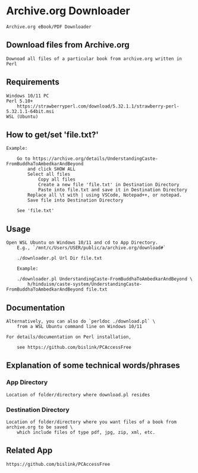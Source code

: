 # Archive.org Downloader 

    Archive.org eBook/PDF Downloader  

## Download files from Archive.org 

	Downoad all files of a particular book from archive.org written in Perl

## Requirements 

	Windows 10/11 PC 
	Perl 5.10+
		https://strawberryperl.com/download/5.32.1.1/strawberry-perl-5.32.1.1-64bit.msi
	WSL (Ubuntu)

## How to get/set 'file.txt?'

	Example:
	
		Go to https://archive.org/details/UnderstandingCaste-FromBuddhaToAmbedkarAndBeyond
			and click SHOW ALL  
			Select all files
				Copy all files 
				Create a new file 'file.txt' in Destination Directory  
				Paste into file.txt and save it in Destination Directory 
			Replace all \t with | using VSCode, Notepad++, or notepad.
			Save file into Destination Directory 

        See 'file.txt'

## Usage 

	Open WSL Ubuntu on Windows 10/11 and cd to App Directory. 
        E.g., `/mnt/c/Users/USER/public/a/archive.org/download#`
    
        ./downloader.pl Url Dir file.txt

        Example:

	    ./downloader.pl UnderstandingCaste-FromBuddhaToAmbedkarAndBeyond \
            h/hinduism/caste-system/UnderstandingCaste-FromBuddhaToAmbedkarAndBeyond file.txt
	

## Documentation

    Alternatively, you can also do `perldoc ./download.pl` \
        from a WSL Ubuntu command line on Windows 10/11

    For details/documentation on Perl installation, 
    
        see https://github.com/bislink/PCAccessFree

## Explanation of some technical words/phrases

### App Directory

    Location of folder/directory where download.pl resides

### Destination Directory

    Location of folder/directory where you want files of a book from archive.org to be saved \
        which include files of type pdf, jpg, zip, xml, etc. 

## Related App

    https://github.com/bislink/PCAccessFree

